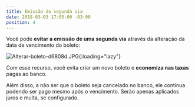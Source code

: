 ```yaml
---
title: Emissão da segunda via
date: 2018-03-03 17:05:00 -03:00
position: 4
---
```


Você pode **evitar a emissão de uma segunda via** através da alteração da data de vencimento do boleto:

![Alterar-boleto-d6808d.JPG](/uploads/Alterar-boleto-d6808d.JPG){:loading="lazy"}

Com esse recurso, você evita criar um novo boleto e **economiza nas taxas** pagas ao banco.

Além disso, a não ser que o boleto seja cancelado no banco, ele continua podendo ser pago mesmo após o vencimento. Serão apenas aplicados juros e multa, se configurado.
